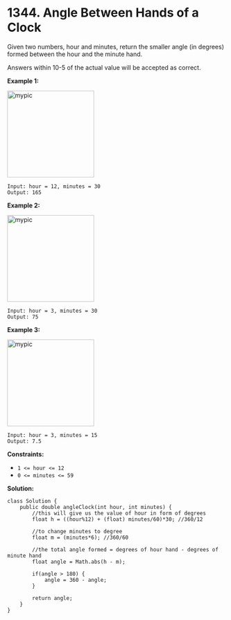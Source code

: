 # 1344. Angle Between Hands of a Clock

Given two numbers, hour and minutes, return the smaller angle (in degrees) formed between the hour and the minute hand.

Answers within 10-5 of the actual value will be accepted as correct.

 
**Example 1:**

<img src="https://assets.leetcode.com/uploads/2019/12/26/sample_1_1673.png" alt="mypic" style="width:200px; height:200px"/>

```
Input: hour = 12, minutes = 30
Output: 165
```
**Example 2:**

<img src="https://assets.leetcode.com/uploads/2019/12/26/sample_2_1673.png" alt="mypic" style="width:200px; height:200px"/>

```
Input: hour = 3, minutes = 30
Output: 75
```
**Example 3:**

<img src="https://assets.leetcode.com/uploads/2019/12/26/sample_3_1673.png" alt="mypic" style="width:200px; height:200px"/>

```
Input: hour = 3, minutes = 15
Output: 7.5
```
 
**Constraints:**

* `1 <= hour <= 12`
* `0 <= minutes <= 59`

**Solution:**
```
class Solution {
    public double angleClock(int hour, int minutes) {
        //this will give us the value of hour in form of degrees
        float h = ((hour%12) + (float) minutes/60)*30; //360/12

        //to change minutes to degree
        float m = (minutes*6); //360/60

        //the total angle formed = degrees of hour hand - degrees of minute hand 
        float angle = Math.abs(h - m);

        if(angle > 180) {
            angle = 360 - angle;
        }

        return angle;
    }
}
```
